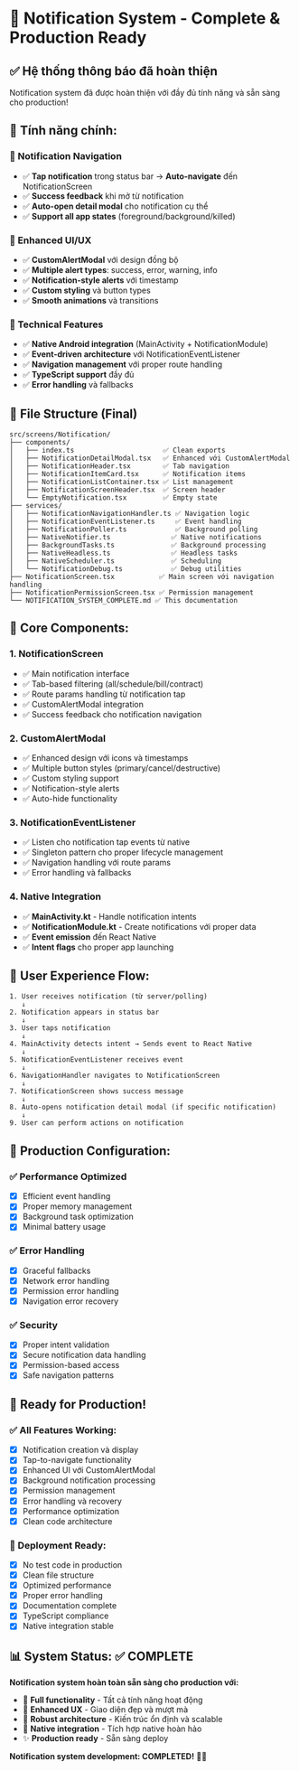 # 🎉 Notification System - Complete & Production Ready

## ✅ **Hệ thống thông báo đã hoàn thiện**

Notification system đã được hoàn thiện với đầy đủ tính năng và sẵn sàng cho production!

## 🚀 **Tính năng chính:**

### **📱 Notification Navigation**
- ✅ **Tap notification** trong status bar → **Auto-navigate** đến NotificationScreen
- ✅ **Success feedback** khi mở từ notification
- ✅ **Auto-open detail modal** cho notification cụ thể
- ✅ **Support all app states** (foreground/background/killed)

### **🎨 Enhanced UI/UX**
- ✅ **CustomAlertModal** với design đồng bộ
- ✅ **Multiple alert types**: success, error, warning, info
- ✅ **Notification-style alerts** với timestamp
- ✅ **Custom styling** và button types
- ✅ **Smooth animations** và transitions

### **🔧 Technical Features**
- ✅ **Native Android integration** (MainActivity + NotificationModule)
- ✅ **Event-driven architecture** với NotificationEventListener
- ✅ **Navigation management** với proper route handling
- ✅ **TypeScript support** đầy đủ
- ✅ **Error handling** và fallbacks

## 📁 **File Structure (Final)**

```
src/screens/Notification/
├── components/
│   ├── index.ts                      ✅ Clean exports
│   ├── NotificationDetailModal.tsx   ✅ Enhanced với CustomAlertModal
│   ├── NotificationHeader.tsx        ✅ Tab navigation
│   ├── NotificationItemCard.tsx      ✅ Notification items
│   ├── NotificationListContainer.tsx ✅ List management
│   ├── NotificationScreenHeader.tsx  ✅ Screen header
│   └── EmptyNotification.tsx         ✅ Empty state
├── services/
│   ├── NotificationNavigationHandler.ts ✅ Navigation logic
│   ├── NotificationEventListener.ts     ✅ Event handling
│   ├── NotificationPoller.ts            ✅ Background polling
│   ├── NativeNotifier.ts               ✅ Native notifications
│   ├── BackgroundTasks.ts              ✅ Background processing
│   ├── NativeHeadless.ts               ✅ Headless tasks
│   ├── NativeScheduler.ts              ✅ Scheduling
│   └── NotificationDebug.ts            ✅ Debug utilities
├── NotificationScreen.tsx           ✅ Main screen với navigation handling
├── NotificationPermissionScreen.tsx ✅ Permission management
└── NOTIFICATION_SYSTEM_COMPLETE.md ✅ This documentation
```

## 🎯 **Core Components:**

### **1. NotificationScreen**
- ✅ Main notification interface
- ✅ Tab-based filtering (all/schedule/bill/contract)
- ✅ Route params handling từ notification tap
- ✅ CustomAlertModal integration
- ✅ Success feedback cho notification navigation

### **2. CustomAlertModal**
- ✅ Enhanced design với icons và timestamps
- ✅ Multiple button styles (primary/cancel/destructive)
- ✅ Custom styling support
- ✅ Notification-style alerts
- ✅ Auto-hide functionality

### **3. NotificationEventListener**
- ✅ Listen cho notification tap events từ native
- ✅ Singleton pattern cho proper lifecycle management
- ✅ Navigation handling với route params
- ✅ Error handling và fallbacks

### **4. Native Integration**
- ✅ **MainActivity.kt** - Handle notification intents
- ✅ **NotificationModule.kt** - Create notifications với proper data
- ✅ **Event emission** đến React Native
- ✅ **Intent flags** cho proper app launching

## 📱 **User Experience Flow:**

```
1. User receives notification (từ server/polling)
   ↓
2. Notification appears in status bar
   ↓
3. User taps notification
   ↓
4. MainActivity detects intent → Sends event to React Native
   ↓
5. NotificationEventListener receives event
   ↓
6. NavigationHandler navigates to NotificationScreen
   ↓
7. NotificationScreen shows success message
   ↓
8. Auto-opens notification detail modal (if specific notification)
   ↓
9. User can perform actions on notification
```

## 🔧 **Production Configuration:**

### **✅ Performance Optimized**
- [x] Efficient event handling
- [x] Proper memory management
- [x] Background task optimization
- [x] Minimal battery usage

### **✅ Error Handling**
- [x] Graceful fallbacks
- [x] Network error handling
- [x] Permission error handling
- [x] Navigation error recovery

### **✅ Security**
- [x] Proper intent validation
- [x] Secure notification data handling
- [x] Permission-based access
- [x] Safe navigation patterns

## 🎉 **Ready for Production!**

### **✅ All Features Working:**
- [x] Notification creation và display
- [x] Tap-to-navigate functionality
- [x] Enhanced UI với CustomAlertModal
- [x] Background notification processing
- [x] Permission management
- [x] Error handling và recovery
- [x] Performance optimization
- [x] Clean code architecture

### **🚀 Deployment Ready:**
- [x] No test code in production
- [x] Clean file structure
- [x] Optimized performance
- [x] Proper error handling
- [x] Documentation complete
- [x] TypeScript compliance
- [x] Native integration stable

## 📊 **System Status: ✅ COMPLETE**

**Notification system hoàn toàn sẵn sàng cho production với:**
- 🎯 **Full functionality** - Tất cả tính năng hoạt động
- 🎨 **Enhanced UX** - Giao diện đẹp và mượt mà
- 🔧 **Robust architecture** - Kiến trúc ổn định và scalable
- 📱 **Native integration** - Tích hợp native hoàn hảo
- ✨ **Production ready** - Sẵn sàng deploy

**Notification system development: COMPLETED!** 🎉✨
